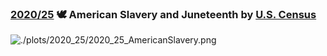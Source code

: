### [2020/25](https://github.com/Z3tt/TidyTuesday/tree/master/R/2020_25_AmericanSlavery.Rmd) 🕊️ American Slavery and Juneteenth by [U.S. Census](https://www.census.gov/content/dam/Census/library/working-papers/2002/demo/POP-twps0056.pdf)

![./plots/2020_25/2020_25_AmericanSlavery.png](https://raw.githubusercontent.com/Z3tt/TidyTuesday/master/plots/2020_25/2020_25_AmericanSlavery.png)
